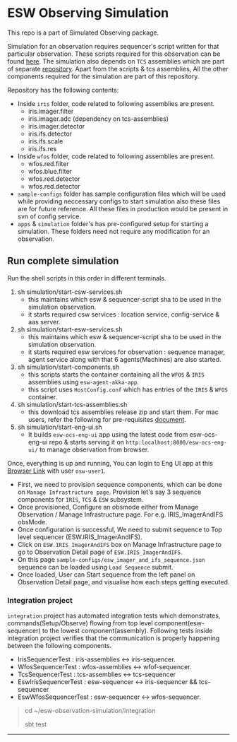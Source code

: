 # ESW Observing Simulation

This repo is a part of Simulated Observing package.

Simulation for an observation requires sequencer's script written for that particular observation.
These scripts required for this observation can be found [here](https://github.com/tmtsoftware/sequencer-scripts/tree/esw-observing-simulation).
The simulation also depends on `TCS` assemblies which are part of separate [repository](https://github.com/tmtsoftware/tcs-vslice-0.4).
Apart from the scripts & tcs assemblies, All the other components required for the simulation are part of this repository.

Repository has the following contents:
- Inside `iris` folder, code related to following assemblies are present.
   - iris.imager.filter
   - iris.imager.adc (dependency on tcs-assemblies)
   - iris.imager.detector
   - iris.ifs.detector
   - iris.ifs.scale
   - iris.ifs.res
- Inside `wfos` folder, code related to following assemblies are present.
   - wfos.red.filter 
   - wfos.blue.filter 
   - wfos.red.detector 
   - wfos.red.detector 
- `sample-configs` folder has sample configuration files which will be used while providing neccessary configs to start simulation
  also these files are for future reference. All these files in production would be present in svn of config service.
- `apps` & `simulation` folder's has pre-configured setup for starting a simulation. These folders need not require any modification for an observation.

## Run complete simulation

Run the shell scripts in this order in different terminals.

1. sh simulation/start-csw-services.sh 
    - this maintains which esw & sequencer-script sha to be used in the simulation observation.
    - it starts required csw services : location service, config-service & aas server. 
2. sh simulation/start-esw-services.sh
    - this maintains which esw & sequencer-script sha to be used in the simulation observation. 
    - it starts required esw services for observation : sequence manager, agent service along with that 6 agents(Machines) are also started.
3. sh simulation/start-components.sh
    - this scripts starts the container containing all the `WFOS` & `IRIS` assemblies using `esw-agent-akka-app`.
    - this script uses `HostConfig.conf` which has entries of the `IRIS` & `WFOS` container.
4. sh simulation/start-tcs-assemblies.sh
    - this download tcs assemblies release zip and start them. For mac users, refer the following for pre-requisites [document](https://github.com/tmtsoftware/tcs-vslice-0.4#macos-12-monterey-intel-homebrew-installation-of-shared-library-dependencies).
5. sh simulation/start-eng-ui.sh
    - It builds `esw-ocs-eng-ui` app using the latest code from esw-ocs-eng-ui repo & starts serving it on `http:localhost:8000/esw-ocs-eng-ui/` to manage observation from browser.

Once, everything is up and running, You can login to Eng UI app at this [Browser Link](http://localhost:8000/esw-ocs-eng-ui) with user `osw-user1`.

- First, we need to provision sequence components, which can be done on `Manage Infrastructure page`. Provision let's say 3 sequence components for `IRIS`, `TCS` & `ESW` subsystem.
- Once provisioned, Configure an obsmode either from Manage Observation / Manage Infrastructure page. For e.g. IRIS_ImagerAndIFS obsMode.
- Once configuration is successful, We need to submit sequence to Top level sequencer (ESW.IRIS_ImagerAndIFS).
- Click on `ESW.IRIS_ImagerAndIFS` box on Manage Infrastructure page to go to Observation Detail page of `ESW.IRIS_ImagerAndIFS`.
- On this page `sample-configs/esw_imager_and_ifs_sequence.json` sequence can be loaded using `Load Sequence` submit.
- Once loaded, User can Start sequence from the left panel on Observation Detail page, and visualise how each steps getting executed.

### Integration project

`integration` project has automated integration tests which demonstrates, commands(Setup/Observe) flowing from top level component(esw-sequencer) to the lowest component(assembly).
Following tests inside integration project verifies that the communication is properly happening between the following components.
- IrisSequencerTest : iris-assemblies <-> iris-sequencer.
- WfosSequencerTest : wfos-assemblies <-> wfof-sequencer.
- TcsSequencerTest : tcs-assemblies <-> tcs-sequencer
- EswIrisSequencerTest : esw-sequencer <-> iris-sequencer && tcs-sequencer
- EswWfosSequencerTest : esw-sequencer <-> wfos-sequencer.

> cd ~/esw-observation-simulation/integration
>
> sbt test
---